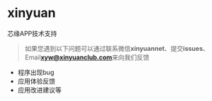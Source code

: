 # xinyuan
芯缘APP技术支持
> 如果您遇到以下问题可以通过联系微信**xinyuannet**、提交**issues**、Email**xyw@xinyuanclub.com**来向我们反馈
* 程序出现bug
* 应用体验反馈
* 应用改进建议等

